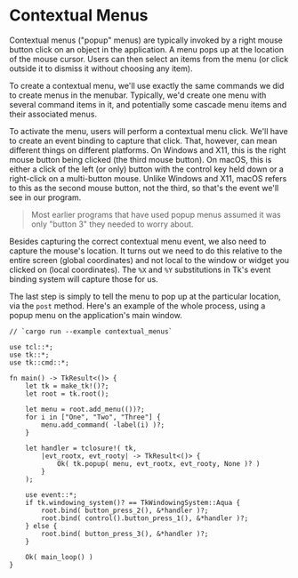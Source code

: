 # Contextual Menus

Contextual menus ("popup" menus) are typically invoked by a right mouse button
click on an object in the application. A menu pops up at the location of the
mouse cursor. Users can then select an items from the menu (or click outside it
to dismiss it without choosing any item).

To create a contextual menu, we'll use exactly the same commands we did to
create menus in the menubar. Typically, we'd create one menu with several
command items in it, and potentially some cascade menu items and their
associated menus.

To activate the menu, users will perform a contextual menu click. We'll have to
create an event binding to capture that click. That, however, can mean different
things on different platforms. On Windows and X11, this is the right mouse
button being clicked (the third mouse button). On macOS, this is either a click
of the left (or only) button with the control key held down or a right-click on
a multi-button mouse. Unlike Windows and X11, macOS refers to this as the second
mouse button, not the third, so that's the event we'll see in our program.

> Most earlier programs that have used popup menus assumed it was only
"button 3" they needed to worry about.

Besides capturing the correct contextual menu event, we also need to capture the
mouse's location. It turns out we need to do this relative to the entire screen
(global coordinates) and not local to the window or widget you clicked on (local
coordinates). The `%X` and `%Y` substitutions in Tk's event binding system will
capture those for us.

The last step is simply to tell the menu to pop up at the particular location,
via the `post` method. Here's an example of the whole process, using a popup
menu on the application's main window.

```rust,no_run
// `cargo run --example contextual_menus`

use tcl::*;
use tk::*;
use tk::cmd::*;

fn main() -> TkResult<()> {
    let tk = make_tk!()?;
    let root = tk.root();

    let menu = root.add_menu(())?;
    for i in ["One", "Two", "Three"] {
        menu.add_command( -label(i) )?;
    }

    let handler = tclosure!( tk,
        |evt_rootx, evt_rooty| -> TkResult<()> {
            Ok( tk.popup( menu, evt_rootx, evt_rooty, None )? )
        }
    );

    use event::*;
    if tk.windowing_system()? == TkWindowingSystem::Aqua {
        root.bind( button_press_2(), &*handler )?;
        root.bind( control().button_press_1(), &*handler )?;
    } else {
        root.bind( button_press_3(), &*handler )?;
    }

    Ok( main_loop() )
}
```
